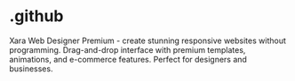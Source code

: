 # .github
Xara Web Designer Premium - create stunning responsive websites without programming. Drag-and-drop interface with premium templates, animations, and e-commerce features. Perfect for designers and businesses.
